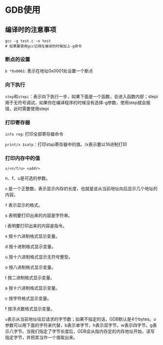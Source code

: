 # GDB使用



## 编译时的注意事项

```shell
gcc -g test.c -o test
# 如果要使用gcc记得在编译的时候加上-g命令

```

### 断点的设置

`b *0x0001`: 表示在地址0x0001处设置一个断点



### 向下执行

`step`和`stepi`：表示向下执行一步，如果下面是一个函数，会进入函数内部；stepi用于无符号调试，如果你在编译程序的时候没有选择-g参数，使用step就会报错，此时需要使用stepi



### 打印寄存器

`info reg`: 打印全部寄存器命令

`print/x $satp`：打印stap寄存器中的值。/x表示要以16进制打印



### 打印内存中的值

`x/<n/f/u> <addr>`



n、f、u是可选的参数。



`n` 是一个正整数，表示显示内存的长度，也就是说从当前地址向后显示几个地址的内容。

`f` 表示显示的格式。

s 表明要打印出来的内容是字符串。

i 表明要打印出来的内容是指令。

x 按十六进制格式显示变量。

d 按十进制格式显示变量。

u 按十六进制格式显示无符号整型。

o 按八进制格式显示变量。

t 按二进制格式显示变量。

a 按十六进制格式显示变量。

c 按字符格式显示变量。

f 按浮点数格式显示变量。

`u`表示从当前地址往后请求的字节数；如果不指定的话，GDB默认是4个bytes。u参数可以用下面的字符来代替，b表示单字节，h表示双字节，w表示四字节，g表示八字节。当我们指定了字节长度后，GDB会从指内存定的内存地址开始，读写指定字节，并把其当作一个值取出来。
